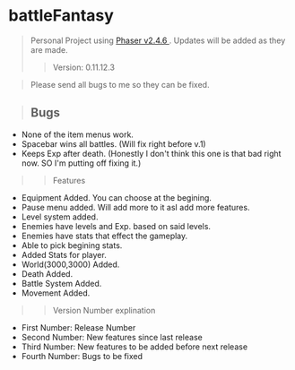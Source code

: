 # battleFantasy
> Personal Project using [Phaser v2.4.6 ](http://phaser.io/). Updates will be added as they are made.
>> Version: 0.11.12.3

> Please send all bugs to me so they can be fixed.

> ## Bugs

* None of the item menus work.
* Spacebar wins all battles. (Will fix right before v.1)
* Keeps Exp after death. (Honestly I don't think this one is that bad right now. SO I'm putting off fixing it.)

>> Features

* Equipment Added. You can choose at the begining.
* Pause menu added. Will add more to it asI add more features.
* Level system added.
* Enemies have levels and Exp. based on said levels.
* Enemies have stats that effect the gameplay.
* Able to pick begining stats.
* Added Stats for player.
* World(3000,3000) Added.
* Death Added.
* Battle System Added.
* Movement Added.

>> Version Number explination  

* First Number: Release Number  
* Second Number: New features since last release  
* Third Number: New features to be added before next release  
* Fourth Number: Bugs to be fixed